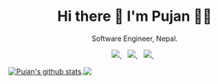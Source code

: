 
<h1 align='center'>
  Hi there 👋 I'm Pujan 👨‍💻
</h1>

<p align='center'>
  Software Engineer, Nepal.
</p>


<p align='center'>
  
  
  <a href="https://www.linkedin.com/in/iampujan/">
    <img src="https://img.shields.io/badge/linkedin-%230077B5.svg?&style=for-the-badge&logo=linkedin&logoColor=white" />
  </a>&nbsp;&nbsp;
  <a href="https://instagram.com/thepujanthapa">
    <img src="https://img.shields.io/badge/instagram-%23E4405F.svg?&style=for-the-badge&logo=instagram&logoColor=white" />        
  </a>&nbsp;&nbsp;
  <a href="https://twitter.com/iampujan20">
    <img src="https://img.shields.io/badge/twitter-%231DA1F2.svg?&style=for-the-badge&logo=twitter&logoColor=white" />        
  </a>&nbsp;&nbsp;
  
</p>

<a href="https://pujanthapa.com.np">
  <img align="center" src="https://github-readme-stats.vercel.app/api?username=iampujan&show_icons=true&theme=radical" alt="Pujan's github stats" />
</a>
<a href="https://pujanthapa.com.np">
  <img align="center" src="https://github-readme-stats.vercel.app/api/top-langs/?username=iampujan&layout=compact&theme=radical" />
</a>
